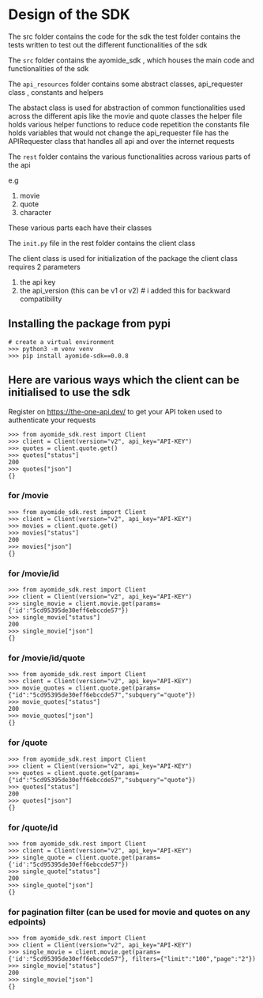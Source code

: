 # Design of the SDK


The src folder contains the code for the sdk 
the test folder contains the tests written to test out the different functionalities of the sdk

The `src` folder contains the ayomide_sdk , which houses the main code and functionalities of the sdk

The `api_resources` folder contains some abstract classes, api_requester class , constants and helpers

The abstact class is used for abstraction of common functionalities used across the different apis like the movie and quote classes
the helper file holds various helper functions to reduce code repetition
the constants file holds variables that would not change
the api_requester file has the APIRequester class that handles all api and over the internet requests

The `rest` folder contains the various functionalities across various parts of the api 

e.g
1. movie
2. quote
2. character

These various parts each have their classes 

The `init.py` file in the rest folder contains the client class

The client class is used for initialization of the package 
the client class requires 2 parameters 
1. the api key
2. the api_version (this can be v1 or v2)  # i added this for backward compatibility

## Installing the package from pypi

```
# create a virtual environment
>>> python3 -m venv venv
>>> pip install ayomide-sdk==0.0.8
```

## Here are various ways which the client can be initialised to use the sdk

Register on https://the-one-api.dev/ to get your API token used to authenticate your requests


```
>>> from ayomide_sdk.rest import Client
>>> client = Client(version="v2", api_key="API-KEY")
>>> quotes = client.quote.get()
>>> quotes["status"]
200
>>> quotes["json"]
{}
```

### for /movie
```
>>> from ayomide_sdk.rest import Client
>>> client = Client(version="v2", api_key="API-KEY")
>>> movies = client.quote.get()
>>> movies["status"]
200
>>> movies["json"]
{}
```

### for /movie/id
```
>>> from ayomide_sdk.rest import Client
>>> client = Client(version="v2", api_key="API-KEY")
>>> single_movie = client.movie.get(params={'id':"5cd95395de30eff6ebccde57"})
>>> single_movie["status"]
200
>>> single_movie["json"]
{}
```

### for /movie/id/quote
```
>>> from ayomide_sdk.rest import Client
>>> client = Client(version="v2", api_key="API-KEY")
>>> movie_quotes = client.quote.get(params={"id":"5cd95395de30eff6ebccde57","subquery"="quote"})
>>> movie_quotes["status"]
200
>>> movie_quotes["json"]
{}
```

### for /quote
```
>>> from ayomide_sdk.rest import Client
>>> client = Client(version="v2", api_key="API-KEY")
>>> quotes = client.quote.get(params={"id":"5cd95395de30eff6ebccde57","subquery"="quote"})
>>> quotes["status"]
200
>>> quotes["json"]
{}
```

### for /quote/id
```
>>> from ayomide_sdk.rest import Client
>>> client = Client(version="v2", api_key="API-KEY")
>>> single_quote = client.quote.get(params={'id':"5cd95395de30eff6ebccde57"})
>>> single_quote["status"]
200
>>> single_quote["json"]
{}
```

### for pagination filter (can be used for movie and quotes on any edpoints)
```
>>> from ayomide_sdk.rest import Client
>>> client = Client(version="v2", api_key="API-KEY")
>>> single_movie = client.movie.get(params={'id':"5cd95395de30eff6ebccde57"}, filters={"limit":"100","page":"2"})
>>> single_movie["status"]
200
>>> single_movie["json"]
{}
```

